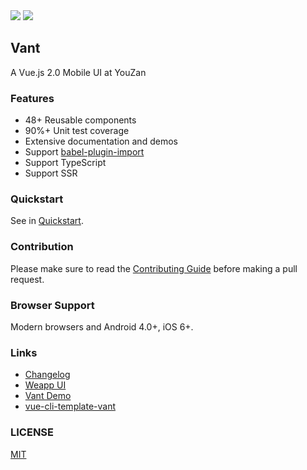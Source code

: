 <div class="van-doc-intro">
  <img class="van-doc-intro__youzan" src="//img.yzcdn.cn/public_files/2017/02/09/e84aa8cbbf7852688c86218c1f3bbf17.png">
  <img class="van-doc-intro__logo" src="//img.yzcdn.cn/public_files/2017/12/18/fd78cf6bb5d12e2a119d0576bedfd230.png">
  <h2>Vant</h2>
  <p>A Vue.js 2.0 Mobile UI at YouZan</p>
</div>
 
### Features

* 48+ Reusable components
* 90%+ Unit test coverage
* Extensive documentation and demos
* Support [babel-plugin-import](https://github.com/ant-design/babel-plugin-import)
* Support TypeScript
* Support SSR

### Quickstart

See in [Quickstart](https://www.youzanyun.com/zanui/vant#/en-US/component/quickstart).

### Contribution

Please make sure to read the [Contributing Guide](https://github.com/youzan/vant/blob/dev/.github/CONTRIBUTING.md) before making a pull request.

### Browser Support

Modern browsers and Android 4.0+, iOS 6+.

### Links

* [Changelog](https://www.youzanyun.com/zanui/vant#/en-US/component/changelog)
* [Weapp UI](https://github.com/youzan/zanui-weapp)
* [Vant Demo](https://github.com/youzan/vant-demo)
* [vue-cli-template-vant](https://github.com/youzan/vue-cli-template-vant)

### LICENSE

[MIT](https://zh.wikipedia.org/wiki/MIT%E8%A8%B1%E5%8F%AF%E8%AD%89)
